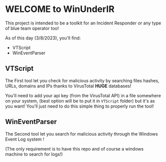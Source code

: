 # WELCOME to WinUnderIR

This project is intended to be a toolkit for an Incident Responder or any type of blue team operator too!

As of this day (3/8/2023), you'll find:
- VTScript
- WinEventParser

## VTScript

The First tool let you check for malicious activity by searching files hashes, URLs, domains and IPs thanks to VirusTotal **HUGE** databases!

You'll need to add your api key (from the VirusTotal API) in a file somewhere on your system, (best option will be to put it in `VTScript` folder) but it's as you want! You'll just need to do this simple thing to properly run the tool!

## WinEventParser

The Second tool let you search for malicious activity through the Windows Event Log system !

(The only requirement is to have this repo and of course a windows machine to search for logs!)